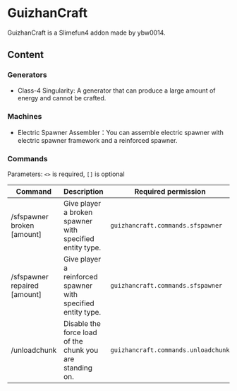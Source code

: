 # GuizhanCraft

GuizhanCraft is a Slimefun4 addon made by ybw0014.

## Content

### Generators

- Class-4 Singularity: A generator that can produce a large amount of energy and cannot be crafted.

### Machines

- Electric Spawner Assembler：You can assemble electric spawner with electric spawner framework and a reinforced spawner.

### Commands

Parameters: `<>` is required, `[]` is optional

| Command                                            | Description                                                  | Required permission                 |
|----------------------------------------------------|--------------------------------------------------------------|-------------------------------------|
| /sfspawner broken <player> <entityType> [amount]   | Give player a broken spawner with specified entity type.     | `guizhancraft.commands.sfspawner`   |
| /sfspawner repaired <player> <entityType> [amount] | Give player a reinforced spawner with specified entity type. | `guizhancraft.commands.sfspawner`   |
| /unloadchunk                                       | Disable the force load of the chunk you are standing on.     | `guizhancraft.commands.unloadchunk` |
